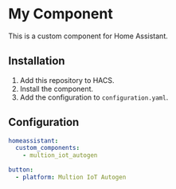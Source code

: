 # My Component

This is a custom component for Home Assistant.

## Installation

1. Add this repository to HACS.
2. Install the component.
3. Add the configuration to `configuration.yaml`.

## Configuration

```yaml
homeassistant:
  custom_components:
    - multion_iot_autogen

button:
  - platform: Multion IoT Autogen
